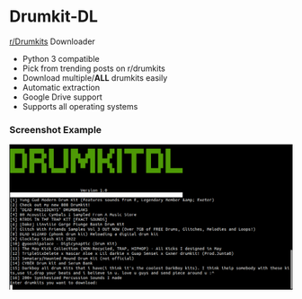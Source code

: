 <div id="top"></div>
<!-- PROJECT LOGO -->

<div>
<!--
  <a href="">
    <img src="logo.png" alt="Logo" width="225" height="52">
  </a>
-->


  <p align="center">
  <h1>Drumkit-DL</h1>
 
<!--
    <p><a href="https://jesusyanez.github.io/Techline/"><strong>Windows Download »</strong></a> * <a href="https://jesusyanez.github.io/Techline/"><strong>Linux Download »</strong></a></p>
  </p>
-->
</div>




<!-- ABOUT THE PROJECT -->


[r/Drumkits](https://www.reddit.com/r/Drumkits/) Downloader
* Python 3 compatible
* Pick from trending posts on r/drumkits
* Download multiple/**ALL** drumkits easily
* Automatic extraction
* Google Drive support
* Supports all operating systems

### Screenshot Example
<div align="center">
  <a href="https://jesusyanez.github.io/Techline/">
    <img src="screenshot.png" alt="Product Screenshot">
  </a>
</div>


<!--
## Usage
-->




<!-- LICENSE 
## License

Distributed under the GPL-3.0 License. See `LICENSE.txt` for more information.

<p align="right">(<a href="#top">back to top</a>)</p> -->






<!-- ACKNOWLEDGMENTS -->
<!-- ## Acknowledgments


* [PRAW  (Python Reddit API Wrapper)](https://praw.readthedocs.io/en/stable/)
* [PANDAS](https://pandas.pydata.org/)


<p align="right">(<a href="#top">back to top</a>)</p> -->

